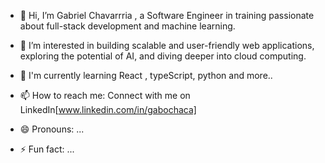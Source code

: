- 👋 Hi, I’m Gabriel Chavarrria , a Software Engineer in training passionate about full-stack development and machine learning.
- 👀 I’m interested in building scalable and user-friendly web applications, exploring the potential of AI, and diving deeper into cloud computing.
- 🌱 I'm currently learning React , typeScript, python and more..

- 📫 How to reach me:  Connect with me on LinkedIn[www.linkedin.com/in/gabochaca]
- 😄 Pronouns: ...
- ⚡ Fun fact: ...

<!---
Cylom32/Cylom32 is a ✨ special ✨ repository because its `README.md` (this file) appears on your GitHub profile.
You can click the Preview link to take a look at your changes.
--->
